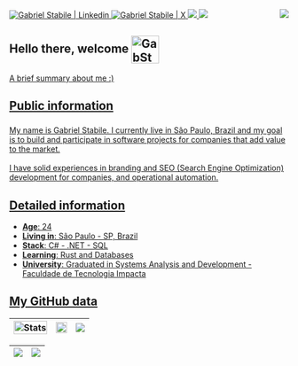 <div align="left">
   <!-- Social Links -->
   <a target='_blank' href="https://www.linkedin.com/in/gabriel-stabile/"> 
      <img title="My LinkedIn" alt="Gabriel Stabile | Linkedin" src="https://img.shields.io/badge/-LinkedIn-%230077B5?style=for-the-badge&logo=linkedin&logoColor=white" target="_blank"> 
   </a>
   <a target='_blank' href="https://x.com/gabbstabile"> 
      <img title="My Twitter" alt="Gabriel Stabile | X" src="https://img.shields.io/badge/Twitter-1DA1F2?style=for-the-badge&logo=twitter&logoColor=white"> 
   </a>
    <a target='_blank' href="https://dev.to/gabstabile">
        <img src="https://img.shields.io/badge/dev.to-0A0A0A?style=for-the-badge&logo=dev.to&logoColor=white">
    </a>
   <!-- OTH Links -->
  <a href="https://open.spotify.com/playlist/5R41nF2IDZdhN4FNbCzrVV?si=0173b49e6d5d4b16" target="_blank"> <img src="https://img.shields.io/badge/Spotify-1ED760?&style=for-the-badge&logo=spotify&logoColor=white" target="_blank"></a>
   <!-- Profile Views -->
   <img align="right" src="https://komarev.com/ghpvc/?username=gabstabile&color=2F81F7">
</div>

<!-- Summary about me -->
## Hello there, welcome <a href="https://github.com/GabStabile"> <img align="center" title="Silver Hand | GabStabile" alt="GabStabile | Silver Hand " height="50" width="50" src="https://github.com/user-attachments/assets/53d1f274-a156-46de-85c0-fd537242f202">

<p align="left">A brief summary about me :)</p>

###

<h2 align="left">Public information</h2>

###

<p align="left">
   My name is Gabriel Stabile. I currently live in São Paulo, Brazil and my goal is to build and participate in software projects for companies that add value to the market.<br><br>I have solid experiences in branding and SEO (Search Engine Optimization) development for companies, and operational automation.
</p>

###

## Detailed information

* **Age**: 24
* **Living in**: São Paulo - SP, Brazil
* **Stack**: C# - .NET - SQL 
* **Learning**: Rust and Databases
* **University**: Graduated in Systems Analysis and Development - Faculdade de Tecnologia Impacta

## My GitHub data
| <img width="100%" src="https://github-readme-stats.vercel.app/api?username=GabStabile&show_icons=true&count_private=true&hide_border=true&title_color=FFFFFF&icon_color=FFFFFF&text_color=2F81F7&bg_color=0d1117" alt="Stats" /> | <img width="100%" src="https://github-readme-stats.vercel.app/api/top-langs/?username=GabStabile&layout=compact&hide_border=true&title_color=FFFFFF&text_color=FFFFFF&bg_color=0d1117" /> | ![](http://github-profile-summary-cards.vercel.app/api/cards/most-commit-language?username=gabstabile&theme=transparent&text_color=2F81F7&bg_color=0d1117) |
| :-: | :-: | :-: |

| ![](http://github-profile-summary-cards.vercel.app/api/cards/profile-details?username=gabstabile&theme=github_dark) | ![](https://github-readme-streak-stats.herokuapp.com/?user=gabstabile&theme=transparent&hide_border=true&date_format=M%20j%5B%2C%20Y%5D&background=0d1117&stroke=2F81F7&ring=FFFFFF&fire=FFFFFF&currStreakNum=2F81F7&sideNums=2F81F7&currStreakLabel=2F81F7&sideLabels=FFFFFF&dates=FFFFFF) |
| :-: | :-: |
